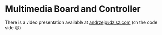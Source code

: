 # Multimedia Board and Controller

There is a video presentation available at [andrzejpudzisz.com](http://andrzejpudzisz.com/oldPage) (on the code side :smile:)
